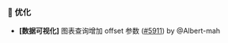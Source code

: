 ### 🚀 优化

- **[数据可视化]** 图表查询增加 offset 参数 ([#5911](https://github.com/nocobase/nocobase/pull/5911)) by @Albert-mah

